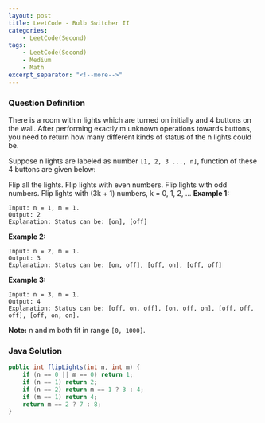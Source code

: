 ```yaml
---
layout: post
title: LeetCode - Bulb Switcher II
categories:
    - LeetCode(Second)
tags:
    - LeetCode(Second)
    - Medium
    - Math
excerpt_separator: "<!--more-->"
---
```


### Question Definition
There is a room with n lights which are turned on initially and 4 buttons on the wall. After performing exactly m unknown operations towards buttons, you need to return how many different kinds of status of the n lights could be.

Suppose n lights are labeled as number `[1, 2, 3 ..., n]`, function of these 4 buttons are given below:

Flip all the lights.
Flip lights with even numbers.
Flip lights with odd numbers.
Flip lights with (3k + 1) numbers, k = 0, 1, 2, ...
**Example 1:**
```
Input: n = 1, m = 1.
Output: 2
Explanation: Status can be: [on], [off]
```
**Example 2:**
```
Input: n = 2, m = 1.
Output: 3
Explanation: Status can be: [on, off], [off, on], [off, off]
```
**Example 3:**
```
Input: n = 3, m = 1.
Output: 4
Explanation: Status can be: [off, on, off], [on, off, on], [off, off, off], [off, on, on].
```
**Note:** n and m both fit in range `[0, 1000]`.
### Java Solution
```java
public int flipLights(int n, int m) {
    if (n == 0 || m == 0) return 1;
    if (n == 1) return 2;
    if (n == 2) return m == 1 ? 3 : 4;
    if (m == 1) return 4;
    return m == 2 ? 7 : 8;
}
```